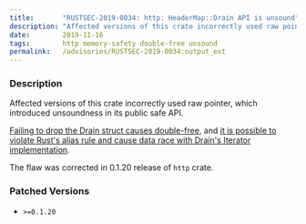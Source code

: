 ```yaml
---
title:       "RUSTSEC-2019-0034: http: HeaderMap::Drain API is unsound"
description: "Affected versions of this crate incorrectly used raw pointer, which introduced unsoundness in its public safe API. Failing to drop the Drain struct causes doublefreehttpsgithub.comhyperiumhttpissues354, and it is possible to violate Rusts alias rule and cause data race with Drains Iterator implementationhttpsgithub.comhyperiumhttpissues355. The flaw was corrected in 0.1.20 release of http crate."
date:        2019-11-16
tags:        http memory-safety double-free unsound
permalink:   /advisories/RUSTSEC-2019-0034:output_ext
---
```


### Description

Affected versions of this crate incorrectly used raw pointer,
which introduced unsoundness in its public safe API.

[Failing to drop the Drain struct causes double-free](https://github.com/hyperium/http/issues/354),
and [it is possible to violate Rust's alias rule and cause data race with Drain's Iterator implementation](https://github.com/hyperium/http/issues/355).

The flaw was corrected in 0.1.20 release of `http` crate.

### Patched Versions

- `>=0.1.20`


